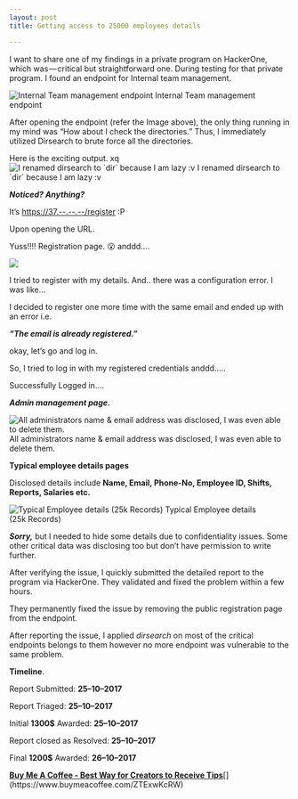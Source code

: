 ```yaml
---
layout: post
title: Getting access to 25000 employees details

---
```


I want to share one of my findings in a private program on HackerOne, which was — critical but straightforward one. During testing for that private program. I found an endpoint for Internal team management.

![Internal Team management endpoint](https://cdn-images-1.medium.com/max/800/1*gaorKvd3BUxEl0nxbvCK9Q.png)
Internal Team management endpoint

After opening the endpoint (refer the Image above), the only thing running in my mind was “How about I check the directories.” Thus, I immediately utilized Dirsearch to brute force all the directories.

Here is the exciting output.
xq
![I renamed dirsearch to \`dir\` because I am lazy :v](https://cdn-images-1.medium.com/max/800/1*qLcRlf4A_IQIWz7Qth1Xdw.png)
I renamed dirsearch to \`dir\` because I am lazy :v

**_Noticed? Anything?_**

It’s [https://37.--.--.--/register](http://s2.quickmeme.com/img/c5/c595586b491836bb2135fb603c2f4e5997ce0e2f8e41c30a81af650f568eaff8.jpg) :P

Upon opening the URL.

Yuss!!!! Registration page. 😮 anddd….

![](https://cdn-images-1.medium.com/max/800/1*SsXM8Vo5Wpip7hiaqVr-iw.png)

I tried to register with my details. And.. there was a configuration error. I was like…

I decided to register one more time with the same email and ended up with an error i.e.

**_“The email is already registered.”_**

okay, let’s go and log in.

So, I tried to log in with my registered credentials anddd…..

Successfully Logged in….

**_Admin management page._**

![All administrators name & email address was disclosed, I was even able to delete them.](https://cdn-images-1.medium.com/max/800/1*7tBKZpxAIOxG5wyUIDIGtg.png)
All administrators name & email address was disclosed, I was even able to delete them.

**Typical employee details pages**

Disclosed details include **Name, Email, Phone-No, Employee ID, Shifts, Reports, Salaries etc.**

![Typical Employee details (25k Records)](https://cdn-images-1.medium.com/max/800/1*AgTMv_sZ3X9ffgKF9pCP0Q.png)
Typical Employee details (25k Records)

**_Sorry,_** but I needed to hide some details due to confidentiality issues. Some other critical data was disclosing too but don’t have permission to write further.

After verifying the issue, I quickly submitted the detailed report to the program via HackerOne. They validated and fixed the problem within a few hours.

They permanently fixed the issue by removing the public registration page from the endpoint.

After reporting the issue, I applied _dirsearch_ on most of the critical endpoints belongs to them however no more endpoint was vulnerable to the same problem.

**Timeline**.

Report Submitted: **25–10–2017**

Report Triaged: **25–10–2017**

Initial **1300$** Awarded: **25–10–2017**

Report closed as Resolved: **25–10–2017**

Final **1200$** Awarded: **26–10–2017**


[**Buy Me A Coffee - Best Way for Creators to Receive Tips**](https://www.buymeacoffee.com/ZTExwKcRW "https://www.buymeacoffee.com/ZTExwKcRW")[](https://www.buymeacoffee.com/ZTExwKcRW)

